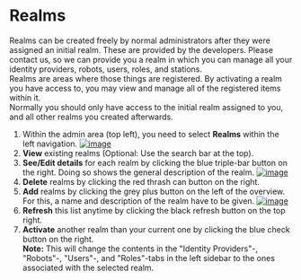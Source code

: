 # Realms
Realms can be created freely by normal administrators after they were assigned an initial realm. These are provided by the developers. Please contact us,
so we can provide you a realm in which you can manage all your identity providers, robots, users, roles, and stations.\
Realms are areas where those things are registered. By activating a realm you have access to, you may view and manage 
all of the registered items within it.\
Normally you should only have access to the initial realm assigned to you, and all other realms you created afterwards.

1. Within the admin area (top left), you need to select **Realms** within the left navigation.
   [![image](/images/ui_images/realms.png)](/images/ui_images/realms.png)
2. **View** existing realms (Optional: Use the search bar at the top).
3. **See/Edit details** for each realm by clicking the blue triple-bar button on the right.
   Doing so shows the general description of the realm.
   [![image](/images/ui_images/realms_details.png)](/images/ui_images/realms_details.png)
4. **Delete** realms by clicking the red thrash can button on the right.
5. **Add** realms by clicking the grey plus button on the left of the overview. For this, a name and description of the
   realm have to be given.
   [![image](/images/ui_images/realms_add.png)](/images/ui_images/realms_add.png)
6. **Refresh** this list anytime by clicking the black refresh button on the top right.
7. **Activate** another realm than your current one by clicking the blue check button on the right.\
**Note:** This will change the contents in the "Identity Providers"-, "Robots"-, "Users"-, and "Roles"-tabs in the left 
sidebar to the ones associated with the selected realm.
